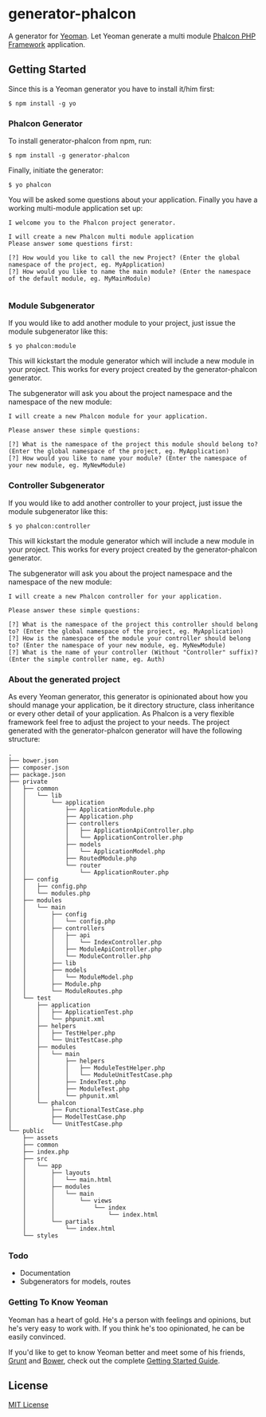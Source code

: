 # generator-phalcon 

A generator for [Yeoman](http://yeoman.io). Let Yeoman generate a multi module [Phalcon PHP Framework](http://phalconphp.com) application.


## Getting Started

Since this is a Yeoman generator you have to install it/him first:

```
$ npm install -g yo
```

### Phalcon Generator

To install generator-phalcon from npm, run:

```
$ npm install -g generator-phalcon
```

Finally, initiate the generator:

```
$ yo phalcon
```

You will be asked some questions about your application. Finally you have a working multi-module application set up:

```
I welcome you to the Phalcon project generator.
                                                                                                   
I will create a new Phalcon multi module application
Please answer some questions first:
                                                                                                   
[?] How would you like to call the new Project? (Enter the global namespace of the project, eg. MyApplication)
[?] How would you like to name the main module? (Enter the namespace of the default module, eg. MyMainModule)
                                                                                                   
```

### Module Subgenerator

If you would like to add another module to your project, just issue the module subgenerator like this:

```
$ yo phalcon:module
```

This will kickstart the module generator which will include a new module in your project. This works for every project created by the generator-phalcon generator.

The subgenerator will ask you about the project namespace and the namespace of the new module:

```
I will create a new Phalcon module for your application.
                                                                                                   
Please answer these simple questions:
                                                                                                   
[?] What is the namespace of the project this module should belong to? (Enter the global namespace of the project, eg. MyApplication) 
[?] How would you like to name your module? (Enter the namespace of your new module, eg. MyNewModule)
```

### Controller Subgenerator

If you would like to add another controller to your project, just issue the module subgenerator like this:

```
$ yo phalcon:controller
```

This will kickstart the module generator which will include a new module in your project. This works for every project created by the generator-phalcon generator.

The subgenerator will ask you about the project namespace and the namespace of the new module:

```
I will create a new Phalcon controller for your application.

Please answer these simple questions:

[?] What is the namespace of the project this controller should belong to? (Enter the global namespace of the project, eg. MyApplication)
[?] How is the namespace of the module your controller should belong to? (Enter the namespace of your new module, eg. MyNewModule)
[?] What is the name of your controller (Without "Controller" suffix)? (Enter the simple controller name, eg. Auth)

```

### About the generated project

As every Yeoman generator, this generator is opinionated about how you should manage your application, be it directory structure, class inheritance or every other detail of your application.
As Phalcon is a very flexible framework feel free to adjust the project to your needs.
The project generated with the generator-phalcon generator will have the following structure:
```
.
├── bower.json
├── composer.json
├── package.json
├── private
│   ├── common
│   │   └── lib
│   │       └── application
│   │           ├── ApplicationModule.php
│   │           ├── Application.php
│   │           ├── controllers
│   │           │   ├── ApplicationApiController.php
│   │           │   └── ApplicationController.php
│   │           ├── models
│   │           │   └── ApplicationModel.php
│   │           ├── RoutedModule.php
│   │           └── router
│   │               └── ApplicationRouter.php
│   ├── config
│   │   ├── config.php
│   │   └── modules.php
│   ├── modules
│   │   └── main
│   │       ├── config
│   │       │   └── config.php
│   │       ├── controllers
│   │       │   ├── api
│   │       │   │   └── IndexController.php
│   │       │   ├── ModuleApiController.php
│   │       │   └── ModuleController.php
│   │       ├── lib
│   │       ├── models
│   │       │   └── ModuleModel.php
│   │       ├── Module.php
│   │       └── ModuleRoutes.php
│   └── test
│       ├── application
│       │   ├── ApplicationTest.php
│       │   └── phpunit.xml
│       ├── helpers
│       │   ├── TestHelper.php
│       │   └── UnitTestCase.php
│       ├── modules
│       │   └── main
│       │       ├── helpers
│       │       │   ├── ModuleTestHelper.php
│       │       │   └── ModuleUnitTestCase.php
│       │       ├── IndexTest.php
│       │       ├── ModuleTest.php
│       │       └── phpunit.xml
│       └── phalcon
│           ├── FunctionalTestCase.php
│           ├── ModelTestCase.php
│           └── UnitTestCase.php
└── public
    ├── assets
    ├── common
    ├── index.php
    ├── src
    │   └── app
    │       ├── layouts
    │       │   └── main.html
    │       ├── modules
    │       │   └── main
    │       │       └── views
    │       │           └── index
    │       │               └── index.html
    │       └── partials
    │           └── index.html
    └── styles

```

### Todo

   * Documentation
   * Subgenerators for models, routes

### Getting To Know Yeoman

Yeoman has a heart of gold. He's a person with feelings and opinions, but he's very easy to work with. If you think he's too opinionated, he can be easily convinced.

If you'd like to get to know Yeoman better and meet some of his friends, [Grunt](http://gruntjs.com) and [Bower](http://bower.io), check out the complete [Getting Started Guide](https://github.com/yeoman/yeoman/wiki/Getting-Started).


## License

[MIT License](http://en.wikipedia.org/wiki/MIT_License)
